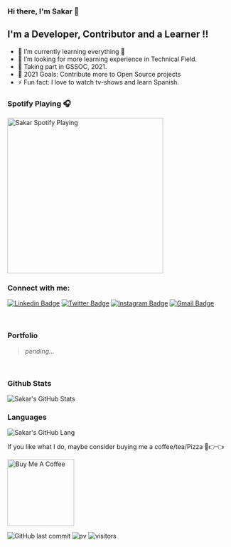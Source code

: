 ### Hi there, I'm Sakar  👋

## I'm a Developer, Contributor and a Learner !!

- 🌱 I’m currently learning everything 🤣
- 👯 I’m looking for more learning experience in Technical Field.
- 🔭 Taking part in GSSOC, 2021.
- 🥅 2021 Goals: Contribute more to Open Source projects
- ⚡ Fun fact: I love to watch tv-shows and learn Spanish.

### Spotify Playing 🎧

[<img src="https://now-playing-codestackr.vercel.app/api/spotify-playing" alt="Sakar Spotify Playing" width="350" />](https://open.spotify.com/album/6wdSf72duVewXTqhYU3Z87?highlight=spotify:track:77Ft1RJngppZlq59B6uP0z)

### Connect with me:

[![Linkedin Badge](https://img.shields.io/badge/-sakar-73066a7b-blue?style=flat&logo=Linkedin&logoColor=white&link=https://www.linkedin.com/in/sakar-mehra-73066a7b/)][linkedin]
[![Twitter Badge](https://img.shields.io/badge/-@sakarmehra-1ca0f1?style=flat&labelColor=1ca0f1&logo=twitter&logoColor=white&link=https://twitter.com/sakarmehra)][twitter]
[![Instagram Badge](https://img.shields.io/badge/-@_m_sakar_-purple?style=flat&logo=instagram&logoColor=white&link=https://instagram.com/_m_sakar_/)][instagram]
[![Gmail Badge](https://img.shields.io/badge/-sakarmehra100-c14438?style=flat&logo=Gmail&logoColor=white&link=mailto:sakarmehra@gmail.com)](mailto:sakarmehra100@gmail.com)

<br />

### Portfolio

> *pending...*

<br />

### Github Stats

  <img align="left" alt="Sakar's GitHub Stats" src="https://github-readme-stats.codestackr.vercel.app/api?username=sakar97&show_icons=true&include_all_commits=true&theme=merko" />

<br />

### Languages

<img align="left" alt="Sakar's GitHub Lang" src="https://github-readme-stats.vercel.app/api/top-langs/?username=sakar97&layout=compact&langs_count=8&theme=merko" />

<br />

If you like what I do, maybe consider buying me a coffee/tea/Pizza 🥺👉👈

<a href="https://www.buymeacoffee.com/sakarmehra100" target="_blank"><img src="https://cdn.buymeacoffee.com/buttons/v2/default-red.png" alt="Buy Me A Coffee" width="150" ></a>


[twitter]: https://twitter.com/sakarmehra
[instagram]: https://instagram.com/_m_sakar_
[linkedin]: https://linkedin.com/in/sakar-mehra-73066a7b/

![GitHub last commit](https://img.shields.io/github/last-commit/sakar97/sakar97)
![pv](https://pageview.vercel.app/?github_user=sakar97)
![visitors](https://visitor-badge.glitch.me/badge?page_id=sakar97.sakar97)